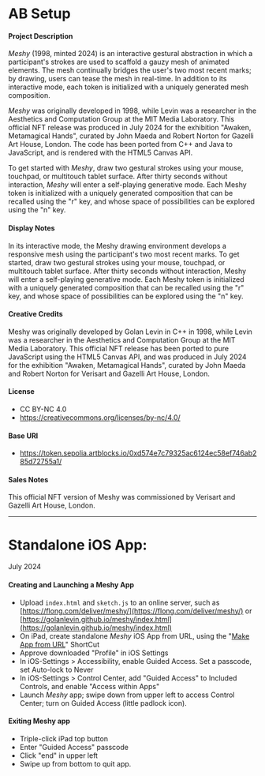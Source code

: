 # AB Setup 

#### Project Description

*Meshy* (1998, minted 2024) is an interactive gestural abstraction in which a participant's strokes are used to scaffold a gauzy mesh of animated elements. The mesh continually bridges the user's two most recent marks; by drawing, users can tease the mesh in real-time. In addition to its interactive mode, each token is initialized with a uniquely generated mesh composition.

*Meshy* was originally developed in 1998, while Levin was a researcher in the Aesthetics and Computation Group at the MIT Media Laboratory. This official NFT release was produced in July 2024 for the exhibition "Awaken, Metamagical Hands", curated by John Maeda and Robert Norton for Gazelli Art House, London. The code has been ported from C++ and Java to JavaScript, and is rendered with the HTML5 Canvas API.

To get started with *Meshy*, draw two gestural strokes using your mouse, touchpad, or multitouch tablet surface. After thirty seconds without interaction, *Meshy* will enter a self-playing generative mode. Each Meshy token is initialized with a uniquely generated composition that can be recalled using the "r" key, and whose space of possibilities can be explored using the "n" key.

#### Display Notes

In its interactive mode, the Meshy drawing environment develops a responsive mesh using the participant's two most recent marks. To get started, draw two gestural strokes using your mouse, touchpad, or multitouch tablet surface. After thirty seconds without interaction, Meshy will enter a self-playing generative mode. Each Meshy token is initialized with a uniquely generated composition that can be recalled using the "r" key, and whose space of possibilities can be explored using the "n" key.

#### Creative Credits

Meshy was originally developed by Golan Levin in C++ in 1998, while Levin was a researcher in the Aesthetics and Computation Group at the MIT Media Laboratory. This official NFT release has been ported to pure JavaScript using the HTML5 Canvas API, and was produced in July 2024 for the exhibition "Awaken, Metamagical Hands", curated by John Maeda and Robert Norton for Verisart and Gazelli Art House, London.

#### License

* CC BY-NC 4.0
* https://creativecommons.org/licenses/by-nc/4.0/

#### Base URI

* https://token.sepolia.artblocks.io/0xd574e7c79325ac6124ec58ef746ab285d72755a1/

#### Sales Notes

This official NFT version of Meshy was commissioned by Verisart and Gazelli Art House, London.

---


# Standalone iOS App: 

July 2024

#### Creating and Launching a Meshy App

* Upload `index.html` and `sketch.js` to an online server, such as [https://flong.com/deliver/meshy/](https://flong.com/deliver/meshy/) or [https://golanlevin.github.io/meshy/index.html](https://golanlevin.github.io/meshy/index.html)
* On iPad, create standalone *Meshy* iOS App from URL, using the "[Make App from URL](https://www.icloud.com/shortcuts/d18b423ea42d47fbb82a03d07156c747)" ShortCut
* Approve downloaded "Profile" in iOS Settings
* In iOS-Settings > Accessibility, enable Guided Access. Set a passcode, set Auto-lock to Never
* In iOS-Settings > Control Center, add "Guided Access" to Included Controls, and enable "Access within Apps"
* Launch *Meshy* app; swipe down from upper left to access Control Center; turn on Guided Access (little padlock icon).

#### Exiting Meshy app

* Triple-click iPad top button
* Enter "Guided Access" passcode
* Click "end" in upper left
* Swipe up from bottom to quit app. 
